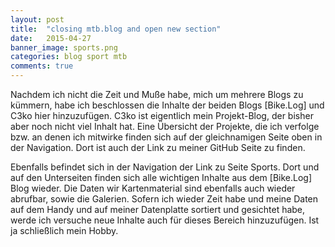 ```yaml
---
layout: post
title:  "closing mtb.blog and open new section"
date:   2015-04-27
banner_image: sports.png
categories: blog sport mtb
comments: true
---
```

Nachdem ich nicht die Zeit und Muße habe, mich um mehrere Blogs zu kümmern, habe ich beschlossen die Inhalte der beiden Blogs [Bike.Log] und C3ko hier hinzuzufügen. C3ko ist eigentlich mein Projekt-Blog, der bisher aber noch nicht viel Inhalt hat. Eine Übersicht der Projekte, die ich verfolge bzw. an denen ich mitwirke finden sich auf der gleichnamigen Seite oben in der Navigation. Dort ist auch der Link zu meiner GitHub Seite zu finden.

Ebenfalls befindet sich in der Navigation der Link zu Seite Sports. Dort und auf den Unterseiten finden sich alle wichtigen Inhalte aus dem [Bike.Log] Blog wieder. Die Daten wir Kartenmaterial sind ebenfalls auch wieder abrufbar, sowie die Galerien. 
Sofern ich wieder Zeit habe und meine Daten auf dem Handy und auf meiner Datenplatte sortiert und gesichtet habe, werde ich versuche neue Inhalte auch für dieses Bereich hinzuzufügen.
Ist ja schließlich mein Hobby.